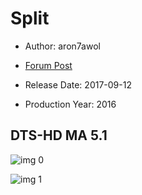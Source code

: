 # Split

* Author: aron7awol

* [Forum Post](https://www.avsforum.com/threads/bass-eq-for-filtered-movies.2995212/post-57322614)

* Release Date: 2017-09-12
* Production Year: 2016

## DTS-HD MA 5.1

![img 0](https://i.imgur.com/YGGUleg.jpg)

![img 1](https://i.imgur.com/NUfDcyv.jpg)

